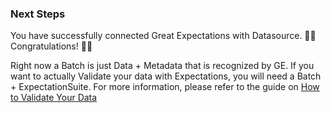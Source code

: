 ### Next Steps

You have successfully connected Great Expectations with Datasource. 🚀🚀 Congratulations! 🚀🚀

Right now a Batch is just Data + Metadata that is recognized by GE. If you want to actually Validate your data with Expectations, you will need a Batch + ExpectationSuite. For more information, please refer to the guide on [How to Validate Your Data](../../../validation/validators/stub.md)
